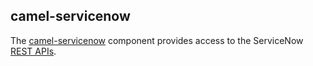 ## camel-servicenow

The [camel-servicenow](http://camel.apache.org/servicenow.html) component provides access to the ServiceNow [REST APIs](https://developer.servicenow.com/app.do#!/rest_api_doc?v=fuji).
